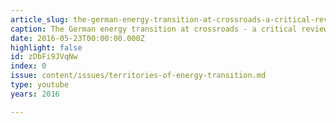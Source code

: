 ```yaml
---
article_slug: the-german-energy-transition-at-crossroads-a-critical-review-of-where-we-are
caption: The German energy transition at crossroads - a critical review of where we are
date: 2016-05-23T00:00:00.000Z
highlight: false
id: zDbFi9JVqNw
index: 0
issue: content/issues/territories-of-energy-transition.md
type: youtube
years: 2016

---
```

